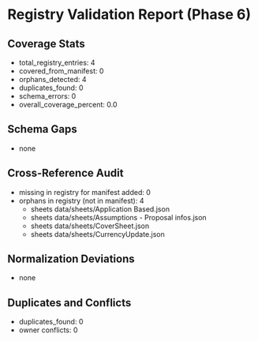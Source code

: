 # Registry Validation Report (Phase 6)

## Coverage Stats
- total_registry_entries: 4
- covered_from_manifest: 0
- orphans_detected: 4
- duplicates_found: 0
- schema_errors: 0
- overall_coverage_percent: 0.0

## Schema Gaps
- none

## Cross-Reference Audit
- missing in registry for manifest added: 0
- orphans in registry (not in manifest): 4
  - sheets data/sheets/Application Based.json
  - sheets data/sheets/Assumptions - Proposal infos.json
  - sheets data/sheets/CoverSheet.json
  - sheets data/sheets/CurrencyUpdate.json

## Normalization Deviations
- none

## Duplicates and Conflicts
- duplicates_found: 0
- owner conflicts: 0